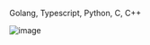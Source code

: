 
Golang, Typescript, Python, C, C++

![image](https://media.tenor.com/wL59aqQiwzAAAAAd/cat-kitty.gif)
